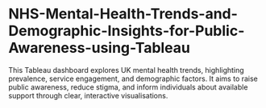 # NHS-Mental-Health-Trends-and-Demographic-Insights-for-Public-Awareness-using-Tableau
This Tableau dashboard explores UK mental health trends, highlighting prevalence, service engagement, and demographic factors. It aims to raise public awareness, reduce stigma, and inform individuals about available support through clear, interactive visualisations.
